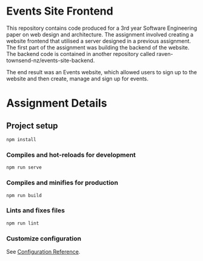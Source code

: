 # Events Site Frontend

This repository contains code produced for a 3rd year Software Engineering paper on web design and architecture. The assignment involved creating a website frontend that utilised a server designed in a previous assignment. The first part of the assignment was building the backend of the website. The backend code is contained in another repository called raven-townsend-nz/events-site-backend.

The end result was an Events website, which allowed users to sign up to the website and then create, manage and sign up for events.

# Assignment Details

## Project setup
```
npm install
```

### Compiles and hot-reloads for development
```
npm run serve
```

### Compiles and minifies for production
```
npm run build
```

### Lints and fixes files
```
npm run lint
```

### Customize configuration
See [Configuration Reference](https://cli.vuejs.org/config/).
